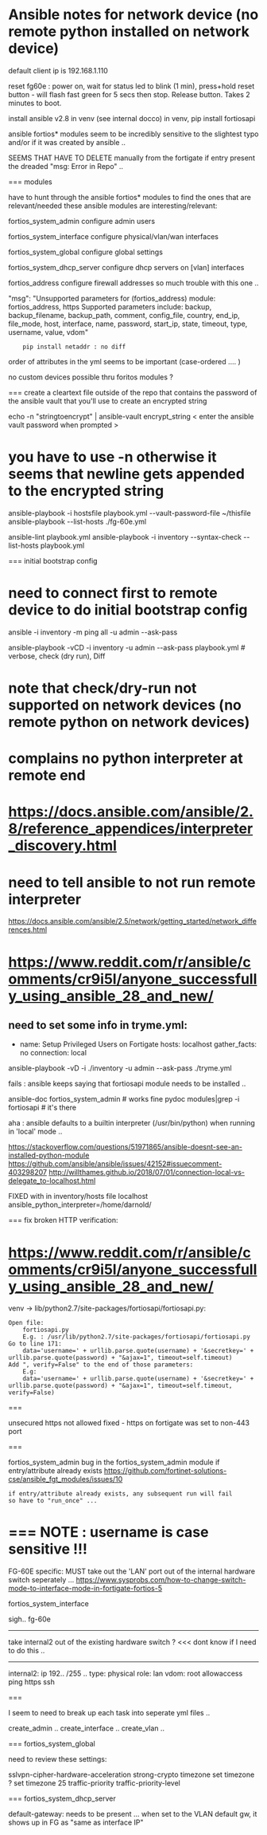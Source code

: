 Ansible notes for network device (no remote python installed on network device)
===============================================================================

default client ip is 192.168.1.110

reset fg60e : power on, wait for status led to blink (1 min), press+hold reset button - will flash
fast green for 5 secs then stop. Release button.  Takes 2 minutes to boot.

install ansible v2.8 in venv (see internal docco)
in venv, pip install fortiosapi 

ansible fortios* modules seem to be incredibly sensitive to the slightest typo
and/or if it was created by ansible ..

SEEMS THAT HAVE TO DELETE manually from the fortigate if entry present
	the dreaded "msg: Error in Repo" ..

===
modules

have to hunt through the ansible fortios* modules to find the ones that are relevant/needed
these ansible modules are interesting/relevant:

fortios_system_admin
	configure admin users

fortios_system_interface
	configure physical/vlan/wan interfaces

fortios_system_global
	configure global settings

fortios_system_dhcp_server
	configure dhcp servers on [vlan] interfaces

fortios_address
	configure firewall addresses
		so much trouble with this one ..

  "msg": "Unsupported parameters for (fortios_address) module: fortios_address, https Supported parameters include: backup, backup_filename, backup_path, comment, config_file, country, end_ip, file_mode, host, interface, name, password, start_ip, state, timeout, type, username, value, vdom"

		pip install netaddr : no diff
	
order of attributes in the yml seems to be important (case-ordered  .... )

no custom devices possible thru foritos modules ?


===
create a cleartext file outside of the repo that contains the password of the 
ansible vault that you'll use to create an encrypted string

echo -n "stringtoencrypt" | ansible-vault encrypt_string
< enter the ansible vault password when prompted >
# you have to use -n otherwise it seems that newline gets appended to the encrypted string

ansible-playbook -i hostsfile playbook.yml --vault-password-file ~/thisfile
ansible-playbook --list-hosts ./fg-60e.yml

ansible-lint playbook.yml
ansible-playbook -i inventory --syntax-check --list-hosts playbook.yml

=== initial bootstrap config
# need to connect first to remote device to do initial bootstrap config
ansible -i inventory  -m ping all -u admin --ask-pass

ansible-playbook -vCD -i inventory -u admin --ask-pass playbook.yml # verbose, check (dry run), Diff

# note that check/dry-run not supported on network devices (no remote python on network devices)

# complains no python interpreter at remote end
# https://docs.ansible.com/ansible/2.8/reference_appendices/interpreter_discovery.html
# need to tell ansible to not run remote interpreter

https://docs.ansible.com/ansible/2.5/network/getting_started/network_differences.html

# https://www.reddit.com/r/ansible/comments/cr9i5l/anyone_successfully_using_ansible_28_and_new/

need to set some info in tryme.yml:
---
  - name: Setup Privileged Users on Fortigate
    hosts: localhost
    gather_facts: no
    connection: local

ansible-playbook -vD -i ./inventory -u admin --ask-pass ./tryme.yml

fails : ansible keeps saying that fortiosapi module needs to be installed ..

ansible-doc fortios_system_admin # works fine
pydoc modules|grep -i fortiosapi # it's there

aha : ansible defaults to a builtin interpreter (/usr/bin/python) when running in 'local' mode ..

https://stackoverflow.com/questions/51971865/ansible-doesnt-see-an-installed-python-module
https://github.com/ansible/ansible/issues/42152#issuecomment-403298207
http://willthames.github.io/2018/07/01/connection-local-vs-delegate_to-localhost.html

FIXED with in inventory/hosts file
localhost ansible_python_interpreter=/home/darnold/<full path to virtualenv python>

===
fix broken HTTP verification: 
# https://www.reddit.com/r/ansible/comments/cr9i5l/anyone_successfully_using_ansible_28_and_new/

venv -> lib/python2.7/site-packages/fortiosapi/fortiosapi.py:

    Open file:
        fortiosapi.py
        E.g. : /usr/lib/python2.7/site-packages/fortiosapi/fortiosapi.py
    Go to line 171:
        data='username=' + urllib.parse.quote(username) + '&secretkey=' + urllib.parse.quote(password) + "&ajax=1", timeout=self.timeout)
    Add ", verify=False" to the end of those parameters:
        E.g:
        data='username=' + urllib.parse.quote(username) + '&secretkey=' + urllib.parse.quote(password) + "&ajax=1", timeout=self.timeout, verify=False)

===

unsecured https not allowed
fixed - https on fortigate was set to non-443 port

===

fortios_system_admin
	bug in the fortios_system_admin module if entry/attribute already exists
	https://github.com/fortinet-solutions-cse/ansible_fgt_modules/issues/10

	if entry/attribute already exists, any subsequent run will fail
	so have to "run_once" ...

===
NOTE : username is case sensitive !!!
===
FG-60E specific:
MUST take out the 'LAN' port out of the internal hardware switch seperately ...
https://www.sysprobs.com/how-to-change-switch-mode-to-interface-mode-in-fortigate-fortios-5

fortios_system_interface

sigh..
fg-60e
***
take internal2 out of the existing hardware switch ? <<< dont know if I need to do this ..
***
internal2:
 ip 192.. /255 ..
 type: physical
 role: lan
 vdom: root
 allowaccess ping https ssh

===

I seem to need to break up each task into seperate yml files ..

create_admin ..
create_interface ..
create_vlan ..

===
fortios_system_global

need to review these settings:

sslvpn-cipher-hardware-acceleration
strong-crypto
timezone
	set timezone ?
	set timezone 25
traffic-priority
traffic-priority-level


===
fortios_system_dhcp_server

default-gateway: needs to be present ... when set to the VLAN default gw, it shows up in FG as "same as interface IP"
